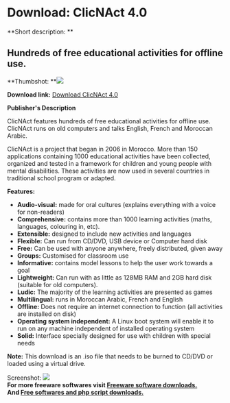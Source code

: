 # Download: ClicNAct 4.0

**Short description: **

## Hundreds of free educational activities for offline use.

  
**Thumbshot: **![](http://www.freewarefiles.com/screenshot/clicknact4_md.jpg)   
  
**Download link:** [Download ClicNAct 4.0](http://freesoftwares.boysofts.com/ClicNAct_program_82051.html)  
  

**Publisher's Description**  
  

ClicNAct features hundreds of free educational activities for offline use.
ClicNAct runs on old computers and talks English, French and Moroccan Arabic.

ClicNAct is a project that began in 2006 in Morocco. More than 150
applications containing 1000 educational activities have been collected,
organized and tested in a framework for children and young people with mental
disabilities. These activities are now used in several countries in
traditional school program or adapted.

**Features:**

  * **Audio-visual:** made for oral cultures (explains everything with a voice for non-readers) 
  * **Comprehensive:** contains more than 1000 learning activities (maths, languages, colouring in, etc). 
  * **Extensible:** designed to include new activities and languages 
  * **Flexible:** Can run from CD/DVD, USB device or Computer hard disk 
  * **Free:** Can be used with anyone anywhere, freely distributed, given away 
  * **Groups:** Customised for classroom use 
  * **Informative:** contains model lessons to help the user work towards a goal 
  * **Lightweight:** Can run with as little as 128MB RAM and 2GB hard disk (suitable for old computers). 
  * **Ludic:** The majority of the learning activities are presented as games 
  * **Multilingual:** runs in Moroccan Arabic, French and English 
  * **Offline:** Does not require an internet connection to function (all activities are installed on disk) 
  * **Operating system independent:** A Linux boot system will enable it to run on any machine independent of installed operating system 
  * **Solid:** Interface specially designed for use with children with special needs 

**Note:** This download is an .iso file that needs to be burned to CD/DVD or loaded using a virtual drive.

  
  
Screenshot: ![](http://www.freewarefiles.com/screenshot/clicknact4.jpg)  
**For more freeware softwares visit [Freeware software downloads.](http://freesoftwares.boysofts.com/)**   
**And [Free softwares and php script downloads.](http://www.boysofts.com/)**

